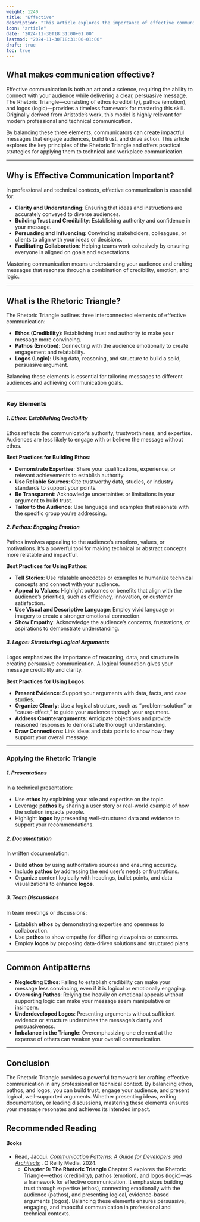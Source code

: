 ```yaml
---
weight: 1240
title: "Effective"
description: "This article explores the importance of effective communication and its key components."
icon: "article"
date: "2024-11-30T18:31:00+01:00"
lastmod: "2024-11-30T18:31:00+01:00"
draft: true
toc: true
---
```

## What makes communication effective?

Effective communication is both an art and a science, requiring the ability to connect with your audience while delivering a clear, persuasive message. The Rhetoric Triangle—consisting of ethos (credibility), pathos (emotion), and logos (logic)—provides a timeless framework for mastering this skill. Originally derived from Aristotle’s work, this model is highly relevant for modern professional and technical communication.

By balancing these three elements, communicators can create impactful messages that engage audiences, build trust, and drive action. This article explores the key principles of the Rhetoric Triangle and offers practical strategies for applying them to technical and workplace communication.

---

## Why is Effective Communication Important?

In professional and technical contexts, effective communication is essential for:

* **Clarity and Understanding**: Ensuring that ideas and instructions are accurately conveyed to diverse audiences.
* **Building Trust and Credibility**: Establishing authority and confidence in your message.
* **Persuading and Influencing**: Convincing stakeholders, colleagues, or clients to align with your ideas or decisions.
* **Facilitating Collaboration**: Helping teams work cohesively by ensuring everyone is aligned on goals and expectations.

Mastering communication means understanding your audience and crafting messages that resonate through a combination of credibility, emotion, and logic.

---

## What is the Rhetoric Triangle?

The Rhetoric Triangle outlines three interconnected elements of effective communication:

* **Ethos (Credibility)**: Establishing trust and authority to make your message more convincing.
* **Pathos (Emotion)**: Connecting with the audience emotionally to create engagement and relatability.
* **Logos (Logic)**: Using data, reasoning, and structure to build a solid, persuasive argument.

Balancing these elements is essential for tailoring messages to different audiences and achieving communication goals.

---

### Key Elements

##### 1. Ethos: Establishing Credibility

Ethos reflects the communicator’s authority, trustworthiness, and expertise. Audiences are less likely to engage with or believe the message without ethos.

**Best Practices for Building Ethos**:

* **Demonstrate Expertise**: Share your qualifications, experience, or relevant achievements to establish authority.
* **Use Reliable Sources**: Cite trustworthy data, studies, or industry standards to support your points.
* **Be Transparent**: Acknowledge uncertainties or limitations in your argument to build trust.
* **Tailor to the Audience**: Use language and examples that resonate with the specific group you’re addressing.

##### 2. Pathos: Engaging Emotion

Pathos involves appealing to the audience’s emotions, values, or motivations. It’s a powerful tool for making technical or abstract concepts more relatable and impactful.

**Best Practices for Using Pathos**:

* **Tell Stories**: Use relatable anecdotes or examples to humanize technical concepts and connect with your audience.
* **Appeal to Values**: Highlight outcomes or benefits that align with the audience’s priorities, such as efficiency, innovation, or customer satisfaction.
* **Use Visual and Descriptive Language**: Employ vivid language or imagery to create a stronger emotional connection.
* **Show Empathy**: Acknowledge the audience’s concerns, frustrations, or aspirations to demonstrate understanding.

##### 3. Logos: Structuring Logical Arguments

Logos emphasizes the importance of reasoning, data, and structure in creating persuasive communication. A logical foundation gives your message credibility and clarity.

**Best Practices for Using Logos**:

* **Present Evidence**: Support your arguments with data, facts, and case studies.
* **Organize Clearly**: Use a logical structure, such as “problem-solution” or “cause-effect,” to guide your audience through your argument.
* **Address Counterarguments**: Anticipate objections and provide reasoned responses to demonstrate thorough understanding.
* **Draw Connections**: Link ideas and data points to show how they support your overall message.

---

### Applying the Rhetoric Triangle

##### 1. Presentations

In a technical presentation:

* Use **ethos** by explaining your role and expertise on the topic.
* Leverage **pathos** by sharing a user story or real-world example of how the solution impacts people.
* Highlight **logos** by presenting well-structured data and evidence to support your recommendations.

##### 2. Documentation

In written documentation:

* Build **ethos** by using authoritative sources and ensuring accuracy.
* Include **pathos** by addressing the end user’s needs or frustrations.
* Organize content logically with headings, bullet points, and data visualizations to enhance **logos**.

##### 3. Team Discussions

In team meetings or discussions:

* Establish **ethos** by demonstrating expertise and openness to collaboration.
* Use **pathos** to show empathy for differing viewpoints or concerns.
* Employ **logos** by proposing data-driven solutions and structured plans.

---

## Common Antipatterns

* **Neglecting Ethos**: Failing to establish credibility can make your message less convincing, even if it is logical or emotionally engaging.
* **Overusing Pathos**: Relying too heavily on emotional appeals without supporting logic can make your message seem manipulative or insincere.
* **Underdeveloped Logos**: Presenting arguments without sufficient evidence or structure undermines the message’s clarity and persuasiveness.
* **Imbalance in the Triangle**: Overemphasizing one element at the expense of others can weaken your overall communication.

---

## Conclusion

The Rhetoric Triangle provides a powerful framework for crafting effective communication in any professional or technical context. By balancing ethos, pathos, and logos, you can build trust, engage your audience, and present logical, well-supported arguments. Whether presenting ideas, writing documentation, or leading discussions, mastering these elements ensures your message resonates and achieves its intended impact.

## Recommended Reading

#### Books

* Read, Jacqui. *[Communication Patterns: A Guide for Developers and Architects](https://communicationpatternsbook.com/)* . O'Reilly Media, 2024.
  * **Chapter 9: The Rhetoric Triangle**
    Chapter 9 explores the Rhetoric Triangle—ethos (credibility), pathos (emotion), and logos (logic)—as a framework for effective communication. It emphasizes building trust through expertise (ethos), connecting emotionally with the audience (pathos), and presenting logical, evidence-based arguments (logos). Balancing these elements ensures persuasive, engaging, and impactful communication in professional and technical contexts.
